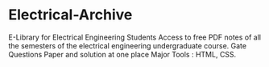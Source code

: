 # Electrical-Archive
E-Library for Electrical Engineering Students
Access to free PDF notes of all the semesters of the electrical engineering undergraduate course.
Gate Questions Paper and solution at one place
Major Tools : HTML, CSS.
